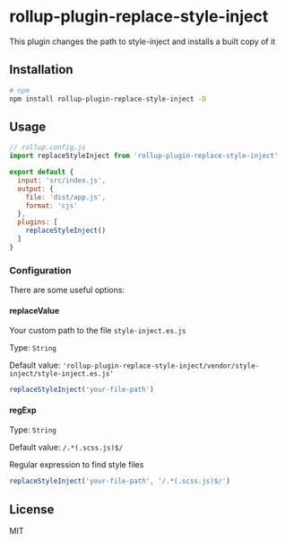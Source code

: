 # rollup-plugin-replace-style-inject
This plugin changes the path to style-inject  and installs a built copy of it

## Installation

```bash
# npm
npm install rollup-plugin-replace-style-inject -D
```

## Usage

```js
// rollup.config.js
import replaceStyleInject from 'rollup-plugin-replace-style-inject'

export default {
  input: 'src/index.js',
  output: {
    file: 'dist/app.js',
    format: 'cjs'
  },
  plugins: [
	replaceStyleInject()
  ]
}
```

### Configuration

There are some useful options:

#### replaceValue
Your custom path to the file `style-inject.es.js`

Type: `String`

Default value: `'rollup-plugin-replace-style-inject/vendor/style-inject/style-inject.es.js'`

```js
replaceStyleInject('your-file-path')
```

#### regExp
Type: `String`

Default value: `/.*(.scss.js)$/`

Regular expression to find style files

```js
replaceStyleInject('your-file-path', '/.*(.scss.js)$/')
```

## License

MIT
